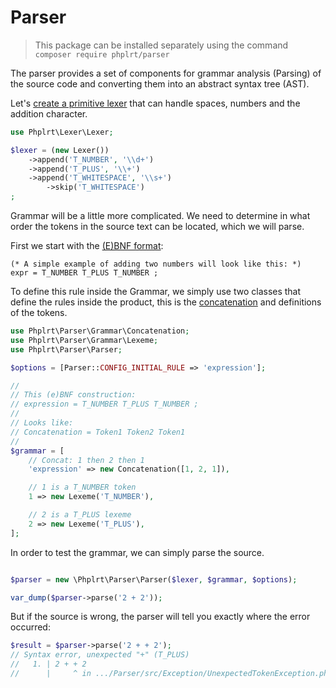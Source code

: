 # Parser

> This package can be installed separately using the command `composer require phplrt/parser`

The parser provides a set of components for grammar analysis (Parsing) of the source code 
and converting them into an abstract syntax tree (AST).

Let's [create a primitive lexer](/docs/lexer) that can handle spaces, 
numbers and the addition character.

```php
use Phplrt\Lexer\Lexer;

$lexer = (new Lexer())
    ->append('T_NUMBER', '\\d+')
    ->append('T_PLUS', '\\+')
    ->append('T_WHITESPACE', '\\s+')
        ->skip('T_WHITESPACE')
;
```

Grammar will be a little more complicated. We need to determine in what order 
the tokens in the source text can be located, which we will parse.

First we start with the [(E)BNF format](https://en.wikipedia.org/wiki/Extended_Backus%E2%80%93Naur_form):

```ebnf
(* A simple example of adding two numbers will look like this: *)
expr = T_NUMBER T_PLUS T_NUMBER ;
```

To define this rule inside the Grammar, we simply use two classes that define the rules 
inside the product, this is the [concatenation](https://en.wikipedia.org/wiki/Concatenation) 
and definitions of the tokens.

```php
use Phplrt\Parser\Grammar\Concatenation;
use Phplrt\Parser\Grammar\Lexeme;
use Phplrt\Parser\Parser;

$options = [Parser::CONFIG_INITIAL_RULE => 'expression'];

//
// This (e)BNF construction:
// expression = T_NUMBER T_PLUS T_NUMBER ;
// 
// Looks like:
// Concatenation = Token1 Token2 Token1
//
$grammar = [
    // Concat: 1 then 2 then 1
    'expression' => new Concatenation([1, 2, 1]),

    // 1 is a T_NUMBER token
    1 => new Lexeme('T_NUMBER'),

    // 2 is a T_PLUS lexeme
    2 => new Lexeme('T_PLUS'),
];
```

In order to test the grammar, we can simply parse the source.

```php

$parser = new \Phplrt\Parser\Parser($lexer, $grammar, $options);

var_dump($parser->parse('2 + 2'));
```

But if the source is wrong, the parser will tell you 
exactly where the error occurred:

```php
$result = $parser->parse('2 + + 2');
// Syntax error, unexpected "+" (T_PLUS)
//   1. | 2 + + 2
//      |     ^ in .../Parser/src/Exception/UnexpectedTokenException.php:37
```
